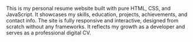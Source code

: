 This is my personal resume website built with pure HTML, CSS, and JavaScript. It showcases my skills, education, projects, achievements, and contact info. The site is fully responsive and interactive, designed from scratch without any frameworks. It reflects my growth as a developer and serves as a professional digital CV.
